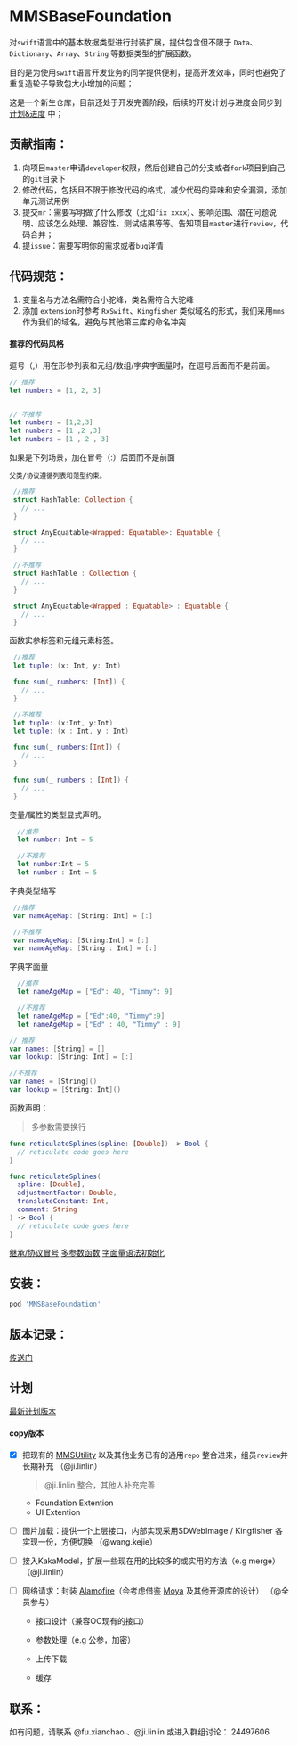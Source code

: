 # MMSBaseFoundation

对`swift`语言中的基本数据类型进行封装扩展，提供包含但不限于 `Data`、`Dictionary`、`Array`、`String` 等数据类型的扩展函数。

目的是为使用`swift`语言开发业务的同学提供便利，提高开发效率，同时也避免了重复造轮子导致包大小增加的问题；

这是一个新生仓库，目前还处于开发完善阶段，后续的开发计划与进度会同步到 [计划&进度](https://moji.wemomo.com/doc#/mdetail/136608) 中；

## 贡献指南：

1. 向项目`master`申请`developer`权限，然后创建自己的分支或者`fork`项目到自己的`git`目录下
2. 修改代码，包括且不限于修改代码的格式，减少代码的异味和安全漏洞，添加单元测试用例
3. 提交`mr`：需要写明做了什么修改（比如`fix xxxx`）、影响范围、潜在问题说明、应该怎么处理、兼容性、测试结果等等。告知项目`master`进行`review`，代码合并；
4. 提`issue`：需要写明你的需求或者`bug`详情

## 代码规范：

1. 变量名与方法名需符合小驼峰，类名需符合大驼峰
2. 添加 `extension`时参考 `RxSwift`、`Kingfisher` 类似域名的形式，我们采用`mms` 作为我们的域名，避免与其他第三库的命名冲突

#### 推荐的代码风格

逗号（,）用在形参列表和元组/数组/字典字面量时，在逗号后面而不是前面。

```swift
// 推荐
let numbers = [1, 2, 3]


// 不推荐
let numbers = [1,2,3]
let numbers = [1 ,2 ,3]
let numbers = [1 , 2 , 3]
```

如果是下列场景，加在冒号（:）后面而不是前面

    父类/协议遵循列表和范型约束。

```swift
 //推荐
 struct HashTable: Collection {
   // ...
 }

 struct AnyEquatable<Wrapped: Equatable>: Equatable {
   // ...
 }

 //不推荐
 struct HashTable : Collection {
   // ...
 }

 struct AnyEquatable<Wrapped : Equatable> : Equatable {
   // ...
 }
```

函数实参标签和元组元素标签。

```swift
 //推荐
 let tuple: (x: Int, y: Int)

 func sum(_ numbers: [Int]) {
   // ...
 }

 //不推荐
 let tuple: (x:Int, y:Int)
 let tuple: (x : Int, y : Int)

 func sum(_ numbers:[Int]) {
   // ...
 }

 func sum(_ numbers : [Int]) {
   // ...
 }
```

变量/属性的类型显式声明。

```swift
  //推荐
  let number: Int = 5

  //不推荐
  let number:Int = 5
  let number : Int = 5
```

字典类型缩写

```swift
 //推荐
 var nameAgeMap: [String: Int] = [:]

 //不推荐
 var nameAgeMap: [String:Int] = [:]
 var nameAgeMap: [String : Int] = [:]
```

字典字面量

```swift
  //推荐
  let nameAgeMap = ["Ed": 40, "Timmy": 9]

  //不推荐
  let nameAgeMap = ["Ed":40, "Timmy":9]
  let nameAgeMap = ["Ed" : 40, "Timmy" : 9]

// 推荐
var names: [String] = []
var lookup: [String: Int] = [:]

//不推荐
var names = [String]()
var lookup = [String: Int]()
```

函数声明：

> 多参数需要换行

```swift
func reticulateSplines(spline: [Double]) -> Bool {
  // reticulate code goes here
}

func reticulateSplines(
  spline: [Double], 
  adjustmentFactor: Double,
  translateConstant: Int, 
  comment: String
) -> Bool {
  // reticulate code goes here
}
```

[继承/协议冒号](https://s.momocdn.com/w/u/others/2020/12/21/1608538385887-colon.png)
[多参数函数](https://s.momocdn.com/w/u/others/2020/12/21/1608538385893-multiple_parameters.png)
[字面量语法初始化](https://s.momocdn.com/w/u/others/2020/12/21/1608538385887-array_dict.png)

## 安装：

```ruby
pod 'MMSBaseFoundation'
```

## 版本记录：

[传送门](https://moji.wemomo.com/doc#/mdetail/136595)

## 计划

[最新计划版本](https://moji.wemomo.com/doc#/mdetail/137997)

#### copy版本

- [x] 把现有的 [MMSUtility](https://git.wemomo.com/ios/components/MDSUtility) 以及其他业务已有的通用`repo` 整合进来，组员`review`并长期补充	（@ji.linlin）
	> @ji.linlin 整合，其他人补充完善

	- Foundation Extention  
	- UI Extention  

- [ ] 图片加载：提供一个上层接口，内部实现采用SDWebImage / Kingfisher 各实现一份，方便切换 （@wang.kejie）

- [ ] 接入KakaModel，扩展一些现在用的比较多的或实用的方法（e.g merge）   （@ji.linlin）

- [ ] 网络请求：封装 [Alamofire](https://github.com/Alamofire/Alamofire)（会考虑借鉴 [Moya](https://github.com/Moya/Moya) 及其他开源库的设计） （@全员参与）

	- 接口设计（兼容OC现有的接口）

	- 参数处理（e.g 公参，加密）
  
	- 上传下载
  
	- 缓存


## 联系：

如有问题，请联系 @fu.xianchao 、@ji.linlin  或进入群组讨论： 24497606
